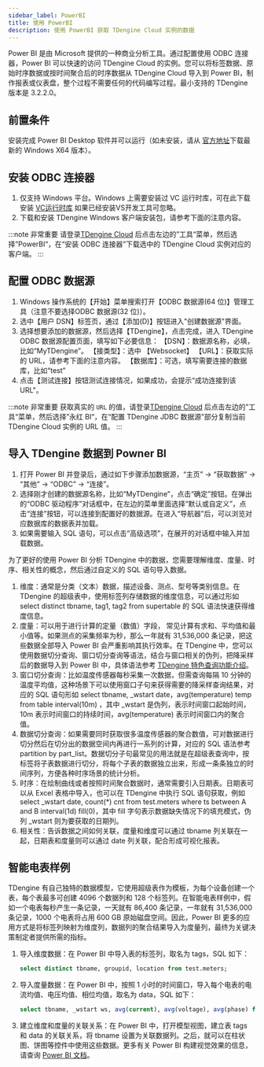 ```yaml
---
sidebar_label: PowerBI
title: 使用 PowerBI
description: 使用 PowerBI 获取 TDengine Cloud 实例的数据
---
```


Power BI 是由 Microsoft 提供的一种商业分析工具。通过配置使用 ODBC 连接器，Power BI 可以快速的访问 TDengine Cloud 的实例。您可以将标签数据、原始时序数据或按时间聚合后的时序数据从 TDengine Cloud 导入到 Power BI，制作报表或仪表盘，整个过程不需要任何的代码编写过程。最小支持的 TDengine 版本是 3.2.2.0。

## 前置条件

安装完成 Power BI Desktop 软件并可以运行（如未安装，请从 [官方地址](https://www.microsoft.com/zh-cn/download/details.aspx?id=58494)下载最新的 Windows X64 版本）。

## 安装 ODBC 连接器

1. 仅支持 Windows 平台。Windows 上需要安装过 VC 运行时库，可在此下载安装 [VC运行时库](https://learn.microsoft.com/en-us/cpp/windows/latest-supported-vc-redist?view=msvc-170) 如果已经安装VS开发工具可忽略。
2. 下载和安装 TDengine Windows 客户端安装包，请参考下面的注意内容。

:::note 非常重要
请登录[TDengine Cloud](https://cloud.taosdata.com) 后点击左边的”工具“菜单，然后选择”PowerBI“，在“安装 ODBC 连接器”下载选中的 TDengine Cloud 实例对应的客户端。
:::

## 配置 ODBC 数据源

1. Windows 操作系统的【开始】菜单搜索打开【ODBC 数据源(64 位)】管理工具（注意不要选择ODBC 数据源(32 位)）。
2. 选中【用户 DSN】标签页，通过【添加(D)】按钮进入"创建数据源"界面。
3. 选择想要添加的数据源，然后选择【TDengine】，点击完成，进入 TDengine ODBC 数据源配置页面，填写如下必要信息：
    【DSN】：数据源名称，必填，比如“MyTDengine”。
    【接类型】：选中 【Websocket】
    【URL】：获取实际的 URL，请参考下面的注意内容。
    【数据库】：可选，填写需要连接的数据库，比如“test”
4. 点击【测试连接】按钮测试连接情况，如果成功，会提示“成功连接到该URL"。

:::note 非常重要
获取真实的 `URL` 的值，请登录[TDengine Cloud](https://cloud.taosdata.com) 后点击左边的”工具“菜单，然后选择”永红 BI“，在“配置 TDengine JDBC 数据源”部分复制当前 TDengine Cloud 实例的 URL 值。
:::

## 导入 TDengine 数据到 Powner BI

1. 打开 Power BI 并登录后，通过如下步骤添加数据源，“主页” -> “获取数据” -> “其他” -> “ODBC” -> “连接”。
2. 选择刚才创建的数据源名称，比如“MyTDengine”，点击“确定”按钮。在弹出的“ODBC 驱动程序”对话框中，在左边的菜单里面选择“默认或自定义”，点击“连接”按钮，可以连接到配置好的数据源。在进入“导航器”后，可以浏览对应数据库的数据表并加载。
3. 如果需要输入 SQL 语句，可以点击“高级选项”，在展开的对话框中输入并加载数据。

为了更好的使用 Power BI 分析 TDengine 中的数据，您需要理解维度、度量、时序、相关性的概念，然后通过自定义的 SQL 语句导入数据。

1. 维度：通常是分类（文本）数据，描述设备、测点、型号等类别信息。在 TDengine 的超级表中，使用标签列存储数据的维度信息，可以通过形如 select distinct tbname, tag1, tag2 from supertable 的 SQL 语法快速获得维度信息。
2. 度量：可以用于进行计算的定量（数值）字段， 常见计算有求和、平均值和最小值等。如果测点的采集频率为秒，那么一年就有 31,536,000 条记录，把这些数据全部导入 Power BI 会严重影响其执行效率。在 TDengine 中，您可以使用数据切分查询、窗口切分查询等语法，结合与窗口相关的伪列，把降采样后的数据导入到 Power BI 中，具体语法参考 [TDengine 特色查询功能介绍](https://docs.taosdata.com/cloud/taos-sql/distinguished/)。
3. 窗口切分查询：比如温度传感器每秒采集一次数据，但需查询每隔 10 分钟的温度平均值，这种场景下可以使用窗口子句来获得需要的降采样查询结果，对应的 SQL 语句形如 select tbname, _wstart date，avg(temperature) temp from table interval(10m) ，其中 \_wstart 是伪列，表示时间窗口起始时间，10m 表示时间窗口的持续时间，avg(temperature) 表示时间窗口内的聚合值。
4. 数据切分查询：如果需要同时获取很多温度传感器的聚合数值，可对数据进行切分然后在切分出的数据空间内再进行一系列的计算，对应的 SQL 语法参考 partition by part_list。数据切分子句最常见的用法就是在超级表查询中，按标签将子表数据进行切分，将每个子表的数据独立出来，形成一条条独立的时间序列，方便各种时序场景的统计分析。
5. 时序：在绘制曲线或者按照时间聚合数据时，通常需要引入日期表。日期表可以从 Excel 表格中导入，也可以在 TDengine 中执行 SQL 语句获取，例如 select _wstart date, count(*) cnt from test.meters where ts between A and B interval(1d) fill(0)，其中 fill 字句表示数据缺失情况下的填充模式，伪列 \_wstart 则为要获取的日期列。
6. 相关性：告诉数据之间如何关联，度量和维度可以通过 tbname 列关联在一起，日期表和度量则可以通过 date 列关联，配合形成可视化报表。

## 智能电表样例

TDengine 有自己独特的数据模型，它使用超级表作为模板，为每个设备创建一个表，每个表最多可创建 4096 个数据列和 128 个标签列。在智能电表样例中，假如一个电表每秒产生一条记录，一天就有 86,400 条记录，一年就有 31,536,000 条记录，1000 个电表将占用 600 GB 原始磁盘空间。因此，Power BI 更多的应用方式是将标签列映射为维度列，数据列的聚合结果导入为度量列，最终为关键决策制定者提供所需的指标。

1. 导入维度数据：在 Power BI 中导入表的标签列，取名为 tags，SQL 如下：

    ```sql
    select distinct tbname, groupid, location from test.meters;
    ```

2. 导入度量数据：在 Power BI 中，按照 1 小时的时间窗口，导入每个电表的电流均值、电压均值、相位均值，取名为 data，SQL 如下：

    ```sql
    select tbname, _wstart ws, avg(current), avg(voltage), avg(phase) from test.meters PARTITION by tbname interval(1h) ;
    ```

3. 建立维度和度量的关联关系：在 Power BI 中，打开模型视图，建立表 tags 和 data 的关联关系，将 tbname 设置为关联数据列。之后，就可以在柱状图、饼图等控件中使用这些数据。更多有关 Power BI 构建视觉效果的信息，请查询 [Power BI 文档](https://learn.microsoft.com/zh-cn/power-bi/)。
